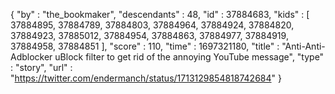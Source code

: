{
  "by" : "the_bookmaker",
  "descendants" : 48,
  "id" : 37884683,
  "kids" : [ 37884895, 37884789, 37884803, 37884964, 37884924, 37884820, 37884923, 37885012, 37884954, 37884863, 37884977, 37884919, 37884958, 37884851 ],
  "score" : 110,
  "time" : 1697321180,
  "title" : "Anti-Anti-Adblocker uBlock filter to get rid of the annoying YouTube message",
  "type" : "story",
  "url" : "https://twitter.com/endermanch/status/1713129854818742684"
}
